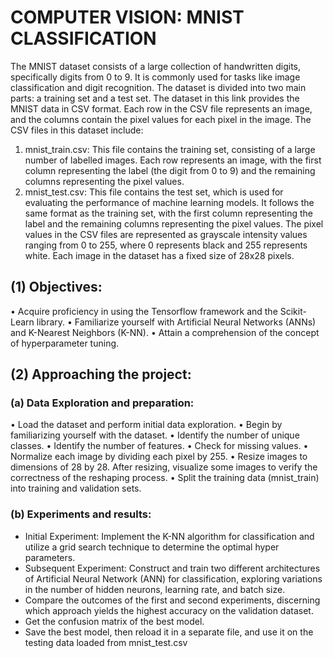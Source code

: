 # COMPUTER VISION: MNIST CLASSIFICATION

The MNIST dataset consists of a large collection of handwritten digits, specifically digits from 0
to 9. It is commonly used for tasks like image classification and digit recognition. The dataset is
divided into two main parts: a training set and a test set.
The dataset in this link provides the MNIST data in CSV format. Each row in the CSV file
represents an image, and the columns contain the pixel values for each pixel in the image.
The CSV files in this dataset include:

1. mnist_train.csv: This file contains the training set, consisting of a large number of
    labelled images. Each row represents an image, with the first column representing the
    label (the digit from 0 to 9) and the remaining columns representing the pixel values.
2. mnist_test.csv: This file contains the test set, which is used for evaluating the
    performance of machine learning models. It follows the same format as the training set,
    with the first column representing the label and the remaining columns representing the
    pixel values.
    The pixel values in the CSV files are represented as grayscale intensity values ranging from 0 to
    255, where 0 represents black and 255 represents white. Each image in the dataset has a fixed
    size of 28x28 pixels.

## (1) Objectives:

• Acquire proficiency in using the Tensorflow framework and the Scikit-Learn library.
• Familiarize yourself with Artificial Neural Networks (ANNs) and K-Nearest
Neighbors (K-NN).
• Attain a comprehension of the concept of hyperparameter tuning.

## (2) Approaching the project:

### (a) Data Exploration and preparation:

• Load the dataset and perform initial data exploration.
• Begin by familiarizing yourself with the dataset.
• Identify the number of unique classes.
• Identify the number of features.
• Check for missing values.
• Normalize each image by dividing each pixel by 255.
• Resize images to dimensions of 28 by 28. After resizing, visualize some
images to verify the correctness of the reshaping process.
• Split the training data (mnist_train) into training and validation sets.

### (b) Experiments and results:

-   Initial Experiment: Implement the K-NN algorithm for classification
    and utilize a grid search technique to determine the optimal hyper
    parameters.
-   Subsequent Experiment: Construct and train two different architectures
    of Artificial Neural Network (ANN) for classification, exploring variations in
    the number of hidden neurons, learning rate, and batch size.
-   Compare the outcomes of the first and second experiments, discerning
    which approach yields the highest accuracy on the validation dataset.
-   Get the confusion matrix of the best model.
-   Save the best model, then reload it in a separate file, and use it on the
    testing data loaded from mnist_test.csv
